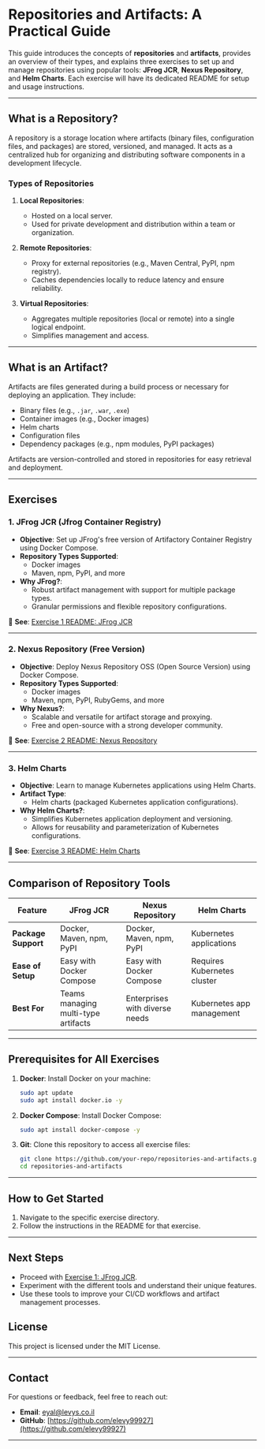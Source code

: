 # **Repositories and Artifacts: A Practical Guide**

This guide introduces the concepts of **repositories** and **artifacts**, provides an overview of their types, and explains three exercises to set up and manage repositories using popular tools: **JFrog JCR**, **Nexus Repository**, and **Helm Charts**. Each exercise will have its dedicated README for setup and usage instructions.

---

## **What is a Repository?**
A repository is a storage location where artifacts (binary files, configuration files, and packages) are stored, versioned, and managed. It acts as a centralized hub for organizing and distributing software components in a development lifecycle.

### **Types of Repositories**
1. **Local Repositories**:
   - Hosted on a local server.
   - Used for private development and distribution within a team or organization.

2. **Remote Repositories**:
   - Proxy for external repositories (e.g., Maven Central, PyPI, npm registry).
   - Caches dependencies locally to reduce latency and ensure reliability.

3. **Virtual Repositories**:
   - Aggregates multiple repositories (local or remote) into a single logical endpoint.
   - Simplifies management and access.

---

## **What is an Artifact?**
Artifacts are files generated during a build process or necessary for deploying an application. They include:
- Binary files (e.g., `.jar`, `.war`, `.exe`)
- Container images (e.g., Docker images)
- Helm charts
- Configuration files
- Dependency packages (e.g., npm modules, PyPI packages)

Artifacts are version-controlled and stored in repositories for easy retrieval and deployment.

---

## **Exercises**

### **1. JFrog JCR (Jfrog Container Registry)**
- **Objective**: Set up JFrog's free version of Artifactory Container Registry using Docker Compose.
- **Repository Types Supported**:
  - Docker images
  - Maven, npm, PyPI, and more
- **Why JFrog?**:
  - Robust artifact management with support for multiple package types.
  - Granular permissions and flexible repository configurations.

📘 **See**: [Exercise 1 README: JFrog JCR](exercise1-jfrog-jcr/README.md)

---

### **2. Nexus Repository (Free Version)**
- **Objective**: Deploy Nexus Repository OSS (Open Source Version) using Docker Compose.
- **Repository Types Supported**:
  - Docker images
  - Maven, npm, PyPI, RubyGems, and more
- **Why Nexus?**:
  - Scalable and versatile for artifact storage and proxying.
  - Free and open-source with a strong developer community.

📘 **See**: [Exercise 2 README: Nexus Repository](exercise2-nexus-repository/README.md)

---

### **3. Helm Charts**
- **Objective**: Learn to manage Kubernetes applications using Helm Charts.
- **Artifact Type**:
  - Helm charts (packaged Kubernetes application configurations).
- **Why Helm Charts?**:
  - Simplifies Kubernetes application deployment and versioning.
  - Allows for reusability and parameterization of Kubernetes configurations.

📘 **See**: [Exercise 3 README: Helm Charts](exercise3-helm-charts/README.md)

---

## **Comparison of Repository Tools**

| Feature           | JFrog JCR                | Nexus Repository         | Helm Charts                 |
|-------------------|--------------------------|--------------------------|-----------------------------|
| **Package Support** | Docker, Maven, npm, PyPI | Docker, Maven, npm, PyPI | Kubernetes applications     |
| **Ease of Setup**  | Easy with Docker Compose | Easy with Docker Compose | Requires Kubernetes cluster |
| **Best For**       | Teams managing multi-type artifacts | Enterprises with diverse needs | Kubernetes app management   |

---

## **Prerequisites for All Exercises**
1. **Docker**:
   Install Docker on your machine:
   ```bash
   sudo apt update
   sudo apt install docker.io -y
   ```

2. **Docker Compose**:
   Install Docker Compose:
   ```bash
   sudo apt install docker-compose -y
   ```

3. **Git**:
   Clone this repository to access all exercise files:
   ```bash
   git clone https://github.com/your-repo/repositories-and-artifacts.git
   cd repositories-and-artifacts
   ```
---

## **How to Get Started**
1. Navigate to the specific exercise directory.
2. Follow the instructions in the README for that exercise.

---

## **Next Steps**
- Proceed with [Exercise 1: JFrog JCR](exercise1-jfrog-jcr/README.md).
- Experiment with the different tools and understand their unique features.
- Use these tools to improve your CI/CD workflows and artifact management processes.

## License

This project is licensed under the MIT License.

---
## **Contact**
For questions or feedback, feel free to reach out:
- **Email**: eyal@levys.co.il
- **GitHub**: [https://github.com/elevy99927](https://github.com/elevy99927)

---